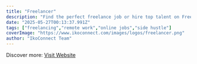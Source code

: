 ```yaml
---
title: "Freelancer"
description: "Find the perfect freelance job or hire top talent on Freelancer—the world’s largest freelancing platform."
date: "2025-05-27T00:13:37.991Z"
tags: ["freelancing","remote work","online jobs","side hustle"]
coverImage: "https://www.ikoconnect.com/images/logos/freelancer.png"
author: "IkoConnect Team"
---
```


Discover more: [Visit Website](https://www.freelancer.com/)
